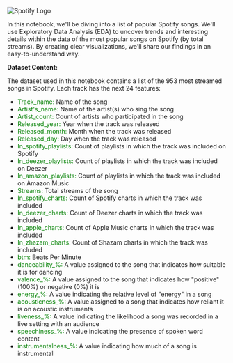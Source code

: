 ![Spotify Logo](https://media.idownloadblog.com/wp-content/uploads/2016/06/Spotify_logo_horizontal_black.jpg)

In this notebook, we'll be diving into a list of popular Spotify songs. We'll use Exploratory Data Analysis (EDA) to uncover trends and interesting details within the data of the most popular songs on Spotify (by total streams). By creating clear visualizations, we'll share our findings in an easy-to-understand way.

**Dataset Content:**

The dataset used in this notebook contains a list of the 953 most streamed songs in Spotify. Each track has the next 24 features:

- <span style="color:green;">Track_name:</span> Name of the song
- <span style="color:green;">Artist's_name:</span> Name of the artist(s) who sing the song
- <span style="color:green;">Artist_count:</span> Count of artists who participated in the song
- <span style="color:green;">Released_year:</span> Year when the track was released
- <span style="color:green;">Released_month:</span> Month when the track was released
- <span style="color:green;">Released_day:</span> Day when the track was released
- <span style="color:green;">In_spotify_playlists:</span> Count of playlists in which the track was included on Spotify
- <span style="color:green;">In_deezer_playlists:</span> Count of playlists in which the track was included on Deezer
- <span style="color:green;">In_amazon_playlists:</span> Count of playlists in which the track was included on Amazon Music
- <span style="color:green;">Streams:</span> Total streams of the song
- <span style="color:green;">In_spotify_charts:</span> Count of Spotify charts in which the track was included
- <span style="color:green;">In_deezer_charts:</span> Count of Deezer charts in which the track was included
- <span style="color:green;">In_apple_charts:</span> Count of Apple Music charts in which the track was included
- <span style="color:green;">In_zhazam_charts:</span> Count of Shazam charts in which the track was included
- <span style="color:green;">btm:</span> Beats Per Minute
- <span style="color:green;">danceability_%:</span> A value assigned to the song that indicates how suitable it is for dancing
- <span style="color:green;">valence_%:</span> A value assigned to the song that indicates how "positive" (100%) or negative (0%) it is
- <span style="color:green;">energy_%:</span> A value indicating the relative level of "energy" in a song
- <span style="color:green;">acousticness_%:</span> A value assigned to a song that indicates how reliant it is on acoustic instruments
- <span style="color:green;">liveness_%:</span> A value indicating the likelihood a song was recorded in a live setting with an audience
- <span style="color:green;">speechiness_%:</span> A value indicating the presence of spoken word content
- <span style="color:green;">instrumentalness_%:</span> A value indicating how much of a song is instrumental
